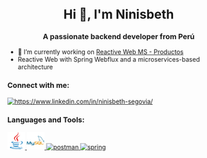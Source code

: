 <h1 align="center">Hi 👋, I'm Ninisbeth</h1>
<h3 align="center">A passionate backend developer from Perú</h3>

- 🔭 I’m currently working on [Reactive Web MS - Productos](https://github.com/ninisbeth/Productos-Reactive-Web-MS)
- Reactive Web with Spring Webflux and a microservices-based architecture

<h3 align="left">Connect with me:</h3>
<p align="left">
<a href="https://linkedin.com/in/https://www.linkedin.com/in/ninisbeth-segovia/" target="blank"><img align="center" src="https://raw.githubusercontent.com/rahuldkjain/github-profile-readme-generator/master/src/images/icons/Social/linked-in-alt.svg" alt="https://www.linkedin.com/in/ninisbeth-segovia/" height="30" width="40" /></a>
</p>

<h3 align="left">Languages and Tools:</h3>
<p align="left"> <a href="https://www.java.com" target="_blank" rel="noreferrer"> <img src="https://raw.githubusercontent.com/devicons/devicon/master/icons/java/java-original.svg" alt="java" width="40" height="40"/> </a> <a href="https://www.mysql.com/" target="_blank" rel="noreferrer"> <img src="https://raw.githubusercontent.com/devicons/devicon/master/icons/mysql/mysql-original-wordmark.svg" alt="mysql" width="40" height="40"/> </a> <a href="https://postman.com" target="_blank" rel="noreferrer"> <img src="https://www.vectorlogo.zone/logos/getpostman/getpostman-icon.svg" alt="postman" width="40" height="40"/> </a> <a href="https://spring.io/" target="_blank" rel="noreferrer"> <img src="https://www.vectorlogo.zone/logos/springio/springio-icon.svg" alt="spring" width="40" height="40"/> </a> </p>

